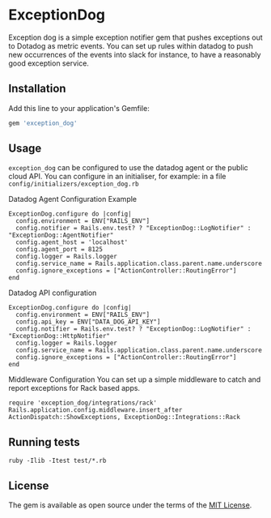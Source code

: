 # ExceptionDog

Exception dog is a simple exception notifier gem that pushes exceptions out to Dotadog as metric events. You can set up rules within datadog to push new occurrences of the events into slack for instance, to have a reasonably good exception service.

## Installation

Add this line to your application's Gemfile:

```ruby
gem 'exception_dog'
```

## Usage

`exception_dog` can be configured to use the datadog agent or the public cloud API.
You can configure in an initialiser, for example: in a file `config/initializers/exception_dog.rb`

Datadog Agent Configuration Example
```
ExceptionDog.configure do |config|
  config.environment = ENV["RAILS_ENV"]
  config.notifier = Rails.env.test? ? "ExceptionDog::LogNotifier" : "ExceptionDog::AgentNotifier"
  config.agent_host = 'localhost'
  config.agent_port = 8125
  config.logger = Rails.logger
  config.service_name = Rails.application.class.parent.name.underscore
  config.ignore_exceptions = ["ActionController::RoutingError"]
end
```

Datadog API configuration

```
ExceptionDog.configure do |config|
  config.environment = ENV["RAILS_ENV"]
  config.api_key = ENV["DATA_DOG_API_KEY"]
  config.notifier = Rails.env.test? ? "ExceptionDog::LogNotifier" : "ExceptionDog::HttpNotifier"
  config.logger = Rails.logger
  config.service_name = Rails.application.class.parent.name.underscore
  config.ignore_exceptions = ["ActionController::RoutingError"]
end
```

Middleware Configuration
You can set up a simple middleware to catch and report exceptions for Rack based apps.

```
require 'exception_dog/integrations/rack'
Rails.application.config.middleware.insert_after ActionDispatch::ShowExceptions, ExceptionDog::Integrations::Rack
```

## Running tests

```
ruby -Ilib -Itest test/*.rb
```
## License

The gem is available as open source under the terms of the [MIT License](https://opensource.org/licenses/MIT).
